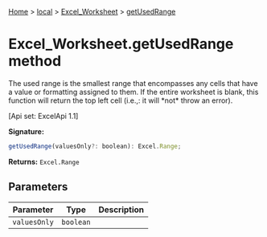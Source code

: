 [Home](./index) &gt; [local](local.md) &gt; [Excel\_Worksheet](local.excel_worksheet.md) &gt; [getUsedRange](local.excel_worksheet.getusedrange.md)

# Excel\_Worksheet.getUsedRange method

The used range is the smallest range that encompasses any cells that have a value or formatting assigned to them. If the entire worksheet is blank, this function will return the top left cell (i.e.,: it will \*not\* throw an error). 

 \[Api set: ExcelApi 1.1\]

**Signature:**
```javascript
getUsedRange(valuesOnly?: boolean): Excel.Range;
```
**Returns:** `Excel.Range`

## Parameters

|  Parameter | Type | Description |
|  --- | --- | --- |
|  `valuesOnly` | `boolean` |  |

